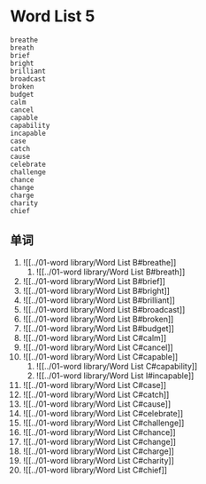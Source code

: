 
# Word List 5
	breathe
	breath
	brief
	bright
	brilliant
	broadcast
	broken
	budget
	calm
	cancel
	capable
	capability
	incapable
	case
	catch
	cause
	celebrate
	challenge
	chance
	change
	charge
	charity
	chief
## 单词
1. ![[../01-word library/Word List B#breathe]]
	1. ![[../01-word library/Word List B#breath]]
2. ![[../01-word library/Word List B#brief]]
3. ![[../01-word library/Word List B#bright]]
4. ![[../01-word library/Word List B#brilliant]]
5. ![[../01-word library/Word List B#broadcast]]
6. ![[../01-word library/Word List B#broken]]
7. ![[../01-word library/Word List B#budget]]
8. ![[../01-word library/Word List C#calm]]
9. ![[../01-word library/Word List C#cancel]]
10. ![[../01-word library/Word List C#capable]]
	1. ![[../01-word library/Word List C#capability]]
	2. ![[../01-word library/Word List I#incapable]]
11. ![[../01-word library/Word List C#case]]
12. ![[../01-word library/Word List C#catch]]
13. ![[../01-word library/Word List C#cause]]
14. ![[../01-word library/Word List C#celebrate]]
15. ![[../01-word library/Word List C#challenge]]
16. ![[../01-word library/Word List C#chance]]
17. ![[../01-word library/Word List C#change]]
18. ![[../01-word library/Word List C#charge]]
19. ![[../01-word library/Word List C#charity]]
20. ![[../01-word library/Word List C#chief]]
